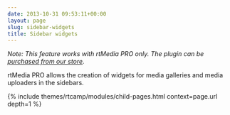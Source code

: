```yaml
---
date: 2013-10-31 09:53:11+00:00
layout: page
slug: sidebar-widgets
title: Sidebar widgets
---
```


_Note: This feature works with rtMedia PRO only. The plugin can be [purchased from our store](https://rtcamp.com/store/rtmedia-pro/)._

rtMedia PRO allows the creation of widgets for media galleries and media uploaders in the sidebars.

{% include themes/rtcamp/modules/child-pages.html context=page.url depth=1 %}


##
